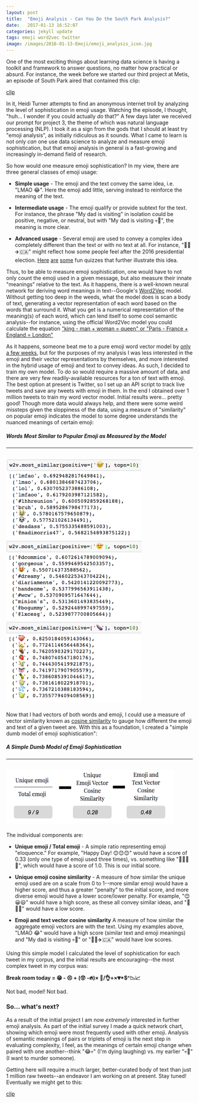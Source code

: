```yaml
---
layout: post
title:  "Emoji Analysis - Can You Do the South Park Analysis?"
date:   2017-01-13 16:52:07
categories: jekyll update
tags: emoji word2vec twitter
image: /images/2016-01-13-Emoji/emoji_analysis_icon.jpg
---
```


One of the most exciting things about learning data science is having a toolkit and framework to answer questions, no matter how practical or absurd. For instance, the week before we started our third project at Metis, an episode of South Park aired that contained this clip:

[clip](http://southpark.cc.com/clips/vjp3m9/its-called-emoji-analysis)

In it, Heidi Turner attempts to find an anonymous internet troll by analyzing the level of sophistication in emoji usage. Watching the episode, I thought, "huh... I wonder if you could actually *do* that?" A few days later we received our prompt for project 3, the theme of which was natural language processing (NLP). I took it as a sign from the gods that I should at least try "emoji analysis", as initially ridiculous as it sounds. What I came to learn is not only *can* one use data science to analyze and measure emoji sophistication, but that emoji analysis in general is a fast-growing and increasingly in-demand field of research.  

So how would one measure emoji sophistication? In my view, there are three general classes of emoji usage:

- **Simple usage** - The emoji and the text convey the same idea, i.e. "LMAO 😂". Here the emoji add little, serving instead to reinforce the meaning of the text.

- **Intermediate usage** - The emoji qualify or provide subtext for the text. For instance, the phrase "My dad is visiting" in isolation could be positive, negative, or neutral, but with "My dad is visiting 💀🔪", the meaning is more clear.

- **Advanced usage** - Several emoji are used to convey a complex idea completely different than the text or with no text at all. For instance, "🏃🏻✈️🇨🇦" might reflect how some people feel after the 2016 presidential election. [Here](https://www.sporcle.com/games/felix/movies-by-emoji) [are](https://www.sporcle.com/games/emilymarie07/disney-songs-in-emojis) [some](https://www.sporcle.com/games/felix/movies-by-emoji-2) fun quizzes that further illustrate this idea.


Thus, to be able to measure emoji sophistication, one would have to not only count the emoji used in a given message, but also measure their innate "meanings" relative to the text. As it happens, there is a well-known neural network for deriving word meanings in text--Google's [Word2Vec](https://en.wikipedia.org/wiki/Word2vec) model. Without getting too deep in the weeds, what the model does is scan a body of text, generating a vector representation of each word based on the words that surround it. What you get is a numerical representation of the meaning(s) of each word, which can lend itself to some cool semantic analysis--for instance, using the official Word2Vec model you could calculate the equation ["king - man + woman = queen" or "Paris - France + England = London"](https://blog.acolyer.org/2016/04/21/the-amazing-power-of-word-vectors/) 

As it happens, someone beat me to a pure emoji word vector model by [only a few weeks](https://arxiv.org/pdf/1609.08359.pdf), but for the purposes of my analysis I was less interested in the emoji and their vector representations by themselves, and more interested in the hybrid usage of emoji and text to convey ideas. As such, I decided to train my own model. To do so would require a massive amount of data, and there are very few readily-available resources for a ton of text with emoji. The best option at present is Twitter, so I set up an API script to track live tweets and save any tweets with emoji in them. In the end I obtained over 1 million tweets to train my word vector model. Initial results were... pretty good! Though more data would always help, and there were some weird missteps given the sloppiness of the data, using a measure of "similarity" on popular emoji indicates the model to some degree understands the nuanced meanings of certain emoji:

##### Words Most Similar to Popular Emoji as Measured by the Model
---
![Tears of Joy](https://github.com/ramohse/ramohse.github.io/blob/master/images/2016-01-13-Emoji/emoji_similarity_tears_of_joy.png?raw=true)
![Heart Eyes](https://github.com/ramohse/ramohse.github.io/blob/master/images/2016-01-13-Emoji/emoji_similarity_heart_eyes.png?raw=true)
![Eggplant](https://github.com/ramohse/ramohse.github.io/blob/master/images/2016-01-13-Emoji/emoji_similarity_eggplant.png?raw=true)
---

Now that I had vectors of both words and emoji, I could use a measure of vector similarity known as [cosine similarity](https://en.wikipedia.org/wiki/Cosine_similarity) to gauge how different the emoji and text of a given tweet are. With this as a foundation, I created a "simple dumb model of emoji sophistication": 

##### A Simple Dumb Model of Emoji Sophistication
---
![Simple Dumb Model](https://github.com/ramohse/ramohse.github.io/blob/master/images/2016-01-13-Emoji/emoji_model.png?raw=true)
---

The individual components are:

- **Unique emoji / Total emoji** - A simple ratio representing emoji "eloquence." For example, "Happy Day! 😊😊😊" would have a score of 0.33 (only one type of emoji used three times), vs. something like "🍔🙅‍🍣💁", which would have a score of 1.0. This is our initial score.

- **Unique emoji cosine similarity** - A measure of how similar the unique emoji used are on a scale from 0 to 1--more similar emoji would have a higher score, and thus a greater "penalty" to the initial score, and more diverse emoji would have a lower score/lower penalty. For example, "😊😀😃" would have a high score, as these all convey similar ideas, and "🙈⏰🏢" would have a low score.

- **Emoji and text vector cosine similarity** A measure of how similar the aggregate emoji vectors are with the text. Using my examples above, "LMAO 😂" would have a high score (similar text and emoji meanings) and "My dad is visiting 💀🔪" or "🏃🏻✈️🇨🇦" would have low scores.

Using this simple model I calculated the level of sophistication for each tweet in my corpus, and the initial results are encouraging--the most complex tweet in my corpus was:  

**Break room today = 😁 - 😣 + (😲 -🔥)× 🙌/👌+×💔\*$^📉📈**

Not bad, model! Not bad.

### So... what's next?

As a result of the initial project I am now *extremely* interested in further emoji analysis. As part of the initial survey I made a quick network chart, showing which emoji were most frequently used with other emoji. Analysis of semantic meanings of pairs or triplets of emoji is the next step in evaluating complexity, I feel, as the meanings of certain emoji change when paired with one another--think "😂💀" (I'm dying laughing) vs. my earlier "💀🔪" (I want to murder someone). 

Getting here will require a much larger, better-curated body of text than just 1 million raw tweets--an endeavor I am working on at present. Stay tuned! Eventually we might get to this:

[clip](http://southpark.cc.com/clips/23obdq/trying-to-see-patterns#source=08f60a6f-24a8-4d88-88a3-eb5588494cbc:879fd28e-c96b-4f9d-a437-e05c1bcf80aa&position=159&sort=views) 